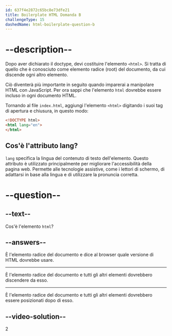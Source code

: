 ```yaml
---
id: 637f4e2872c65bc8e73dfe21
title: Boilerplate HTML Domanda B
challengeType: 15
dashedName: html-boilerplate-question-b
---
```


# --description--

Dopo aver dichiarato il doctype, devi costituire l'elemento `<html>`. Si tratta di quello che è conosciuto come elemento radice (root) del documento, da cui discende ogni altro elemento.

Ciò diventerà più importante in seguito quando imparerai a manipolare HTML con JavaScript. Per ora sappi che l'elemento `html` dovrebbe essere incluso in ogni documento HTML.

Tornando al file `index.html`, aggiungi l'elemento `<html>` digitando i suoi tag di apertura e chiusura, in questo modo:

```html
<!DOCTYPE html>
<html lang="en">
</html>
```

## Cos'è l'attributo lang?
`lang` specifica la lingua del contenuto di testo dell'elemento. Questo attributo è utilizzato principalmente per migliorare l'accessibilità della pagina web. Permette alle tecnologie assistive, come i lettori di schermo, di adattarsi in base alla lingua e di utilizzare la pronuncia corretta.

# --question--

## --text--

Cos'è l'elemento `html`?

## --answers--

È l'elemento radice del documento e dice al browser quale versione di HTML dovrebbe usare.

---

È l'elemento radice del documento e tutti gli altri elementi dovrebbero discendere da esso.

---

È l'elemento radice del documento e tutti gli altri elementi dovrebbero essere posizionati dopo di esso.


## --video-solution--

2
